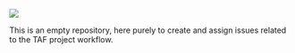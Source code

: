 [<img src="http://ices.dk/SiteCollectionImages/Data%20network/taf-cogs@370px_retouched_ABL.png?RenditionID=5">](http://taf.ices.dk)

This is an empty repository, here purely to create and assign issues related to
the TAF project workflow.
